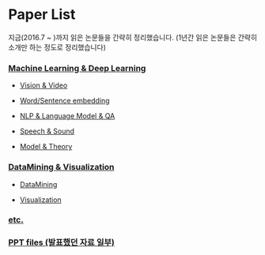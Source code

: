 # Paper List

지금(2016.7 ~ )까지 읽은 논문들을 간략히 정리했습니다.
(1년간 읽은 논문들은 간략히 소개만 하는 정도로 정리했습니다)


### [Machine Learning & Deep Learning](https://github.com/rudvlf0413/Paper-List/tree/master/MachineLearning_DeepLearning#deep-learning-papers)

* [Vision & Video](https://github.com/rudvlf0413/Paper-List/tree/master/MachineLearning_DeepLearning#vision--video)

* [Word/Sentence embedding](https://github.com/rudvlf0413/Paper-List/tree/master/MachineLearning_DeepLearning#wordsentence-embedding)

* [NLP & Language Model & QA](https://github.com/rudvlf0413/Paper-List/tree/master/MachineLearning_DeepLearning#natural-language-processing-language-model-qa)

* [Speech & Sound](https://github.com/rudvlf0413/Paper-List/tree/master/MachineLearning_DeepLearning#speech--sound)

* [Model & Theory](https://github.com/rudvlf0413/Paper-List/tree/master/MachineLearning_DeepLearning#deep-learning-theory--model)


### [DataMining & Visualization](https://github.com/rudvlf0413/Paper-List/tree/master/DataMining_Visualization#datamining--visualization)

* [DataMining](https://github.com/rudvlf0413/Paper-List/tree/master/DataMining_Visualization#datamining)

* [Visualization](https://github.com/rudvlf0413/Paper-List/tree/master/DataMining_Visualization#visualization)


### [etc.](https://github.com/rudvlf0413/Paper-List/blob/master/etc/README.md)


### [PPT files (발표했던 자료 일부)](https://github.com/rudvlf0413/Paper-List/blob/master/PPT/README.md)
